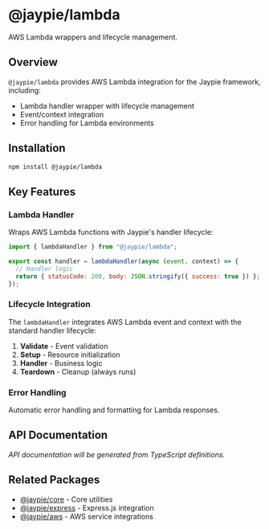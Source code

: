 # @jaypie/lambda

AWS Lambda wrappers and lifecycle management.

## Overview

`@jaypie/lambda` provides AWS Lambda integration for the Jaypie framework, including:

- Lambda handler wrapper with lifecycle management
- Event/context integration
- Error handling for Lambda environments

## Installation

```bash
npm install @jaypie/lambda
```

## Key Features

### Lambda Handler

Wraps AWS Lambda functions with Jaypie's handler lifecycle:

```javascript
import { lambdaHandler } from "@jaypie/lambda";

export const handler = lambdaHandler(async (event, context) => {
  // Handler logic
  return { statusCode: 200, body: JSON.stringify({ success: true }) };
});
```

### Lifecycle Integration

The `lambdaHandler` integrates AWS Lambda event and context with the standard handler lifecycle:

1. **Validate** - Event validation
2. **Setup** - Resource initialization
3. **Handler** - Business logic
4. **Teardown** - Cleanup (always runs)

### Error Handling

Automatic error handling and formatting for Lambda responses.

## API Documentation

_API documentation will be generated from TypeScript definitions._

## Related Packages

- [@jaypie/core](./core) - Core utilities
- [@jaypie/express](./express) - Express.js integration
- [@jaypie/aws](./aws) - AWS service integrations
